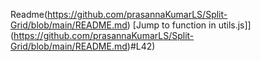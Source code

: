Readme(https://github.com/prasannaKumarLS/Split-Grid/blob/main/README.md)
[Jump to function in utils.js]](https://github.com/prasannaKumarLS/Split-Grid/blob/main/README.md)#L42)
